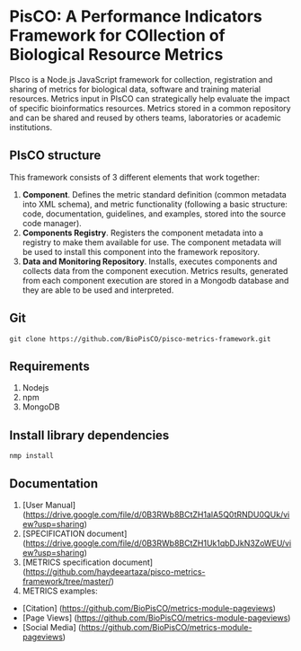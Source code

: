 # PisCO: A Performance Indicators Framework for COllection of Biological Resource Metrics

PIsco is a Node.js JavaScript framework for collection, registration and sharing of metrics for biological data, software and training material resources. Metrics input in PIsCO can strategically help evaluate the impact of specific bioinformatics resources. Metrics stored in a common repository and can be shared and reused by others teams, laboratories or academic institutions.

## PIsCO structure

This framework consists of 3 different elements that work together:

1. **Component**. Defines the metric standard definition (common metadata into  XML schema), and metric functionality (following a basic structure: code, documentation, guidelines, and examples, stored into the source code manager).
2. **Components Registry**. Registers the component metadata into a registry to make them available for use. The component metadata will be used to install this component into the framework repository.
3. **Data and Monitoring Repository**. Installs, executes components and collects data from the component execution.  Metrics results, generated from each component execution are stored in a Mongodb database and they are able to be used and interpreted.

## Git

`git clone https://github.com/BioPisCO/pisco-metrics-framework.git`

## Requirements

1. Nodejs
2. npm
3. MongoDB

## Install library dependencies

`nmp install`

## Documentation

1. [User Manual] (https://drive.google.com/file/d/0B3RWb8BCtZH1alA5Q0tRNDU0QUk/view?usp=sharing)
2. [SPECIFICATION document] (https://drive.google.com/file/d/0B3RWb8BCtZH1Uk1qbDJkN3ZoWEU/view?usp=sharing)
3. [METRICS specification document] (https://github.com/haydeeartaza/pisco-metrics-framework/tree/master/)
4. METRICS examples:
 * [Citation] (https://github.com/BioPisCO/metrics-module-pageviews) 
 * [Page Views] (https://github.com/BioPisCO/metrics-module-pageviews)
 * [Social Media] (https://github.com/BioPisCO/metrics-module-pageviews)

